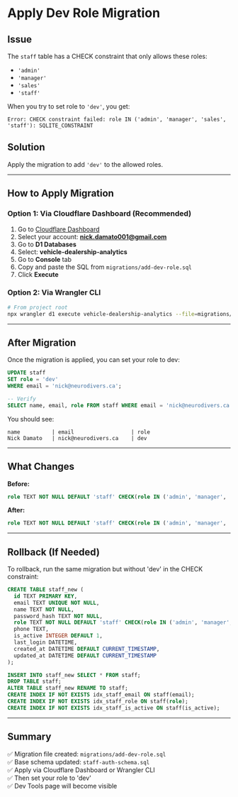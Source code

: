 # Apply Dev Role Migration

## Issue
The `staff` table has a CHECK constraint that only allows these roles:
- `'admin'`
- `'manager'`
- `'sales'`
- `'staff'`

When you try to set role to `'dev'`, you get:
```
Error: CHECK constraint failed: role IN ('admin', 'manager', 'sales', 'staff'): SQLITE_CONSTRAINT
```

## Solution
Apply the migration to add `'dev'` to the allowed roles.

---

## How to Apply Migration

### Option 1: Via Cloudflare Dashboard (Recommended)

1. Go to [Cloudflare Dashboard](https://dash.cloudflare.com)
2. Select your account: **nick.damato001@gmail.com**
3. Go to **D1 Databases**
4. Select: **vehicle-dealership-analytics**
5. Go to **Console** tab
6. Copy and paste the SQL from `migrations/add-dev-role.sql`
7. Click **Execute**

### Option 2: Via Wrangler CLI

```bash
# From project root
npx wrangler d1 execute vehicle-dealership-analytics --file=migrations/add-dev-role.sql
```

---

## After Migration

Once the migration is applied, you can set your role to dev:

```sql
UPDATE staff 
SET role = 'dev' 
WHERE email = 'nick@neurodivers.ca';

-- Verify
SELECT name, email, role FROM staff WHERE email = 'nick@neurodivers.ca';
```

You should see:
```
name          | email                  | role
Nick Damato   | nick@neurodivers.ca    | dev
```

---

## What Changes

**Before:**
```sql
role TEXT NOT NULL DEFAULT 'staff' CHECK(role IN ('admin', 'manager', 'sales', 'staff'))
```

**After:**
```sql
role TEXT NOT NULL DEFAULT 'staff' CHECK(role IN ('admin', 'manager', 'sales', 'staff', 'dev'))
```

---

## Rollback (If Needed)

To rollback, run the same migration but without 'dev' in the CHECK constraint:

```sql
CREATE TABLE staff_new (
  id TEXT PRIMARY KEY,
  email TEXT UNIQUE NOT NULL,
  name TEXT NOT NULL,
  password_hash TEXT NOT NULL,
  role TEXT NOT NULL DEFAULT 'staff' CHECK(role IN ('admin', 'manager', 'sales', 'staff')),
  phone TEXT,
  is_active INTEGER DEFAULT 1,
  last_login DATETIME,
  created_at DATETIME DEFAULT CURRENT_TIMESTAMP,
  updated_at DATETIME DEFAULT CURRENT_TIMESTAMP
);

INSERT INTO staff_new SELECT * FROM staff;
DROP TABLE staff;
ALTER TABLE staff_new RENAME TO staff;
CREATE INDEX IF NOT EXISTS idx_staff_email ON staff(email);
CREATE INDEX IF NOT EXISTS idx_staff_role ON staff(role);
CREATE INDEX IF NOT EXISTS idx_staff_is_active ON staff(is_active);
```

---

## Summary

✅ Migration file created: `migrations/add-dev-role.sql`  
✅ Base schema updated: `staff-auth-schema.sql`  
✅ Apply via Cloudflare Dashboard or Wrangler CLI  
✅ Then set your role to 'dev'  
✅ Dev Tools page will become visible  
